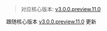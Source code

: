 > 对应核心版本: [v3.0.0.preview.11.0](https://github.com/ForteScarlet/simpler-robot/releases/tag/v3.0.0.preview.11.0)

跟随核心版本 [v3.0.0.preview.11.0](https://github.com/ForteScarlet/simpler-robot/releases/tag/v3.0.0.preview.11.0) 更新